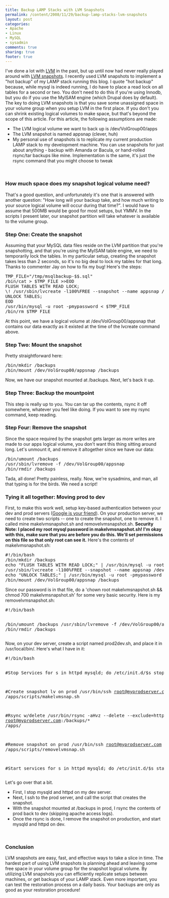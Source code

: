 ```yaml
---
title: Backup LAMP Stacks with LVM Snapshots
permalink: /content/2008/11/29/backup-lamp-stacks-lvm-snapshots
layout: post
categories:
- Apache
- Linux
- MySQL
- sysadmin
comments: true
sharing: true
footer: true
---
```

<p>I've done a lot with <a href="http://en.wikipedia.org/wiki/Logical_Volume_Manager_(Linux)">LVM</a> in the past, but up until now had never really played around with <a href="http://tldp.org/HOWTO/LVM-HOWTO/snapshotintro.html">LVM snapshots</a>. I recently used LVM snapshots to implement a "hot backup" of my LAMP stack running this blog. I quote "hot backup" because, while mysql is indeed running, I do have to place a read lock on all tables for a second or two. You don't need to do this if you're using Innodb, but you do if you use the MyISAM engine (which Drupal does by default). <!--break--> The key to doing LVM snapshots is that you save some unassigned space in your volume group when you setup LVM in the first place. If you don't you can shrink existing logical volumes to make space, but that's beyond the scope of this article. For this article, the following assumptions are made:</p><ul><li>The LVM logical volume we want to back up is /dev/VolGroup00/apps</li><li>The LVM snapshot is named appsnap (clever, huh)</li><li>My personal use of snapshots is to replicate my current production LAMP stack to my development machine. You can use snapshots for just about anything - backup with Amanda or Bacula, or hand-rolled rsync/tar backups like mine. Implementation is the same, it's just the rsync command that you might choose to tweak</li></ul><br><h3>How much space does my snapshot logical volume need?</h3><p>That's a good question, and unfortunately it's one that is answered with another question: "How long will your backup take, and how much writing to your source logical volume will occur during that time?". I would have to assume that 500MB would be good for most setups, but YMMV. In the scripts I present later, our snapshot partition will take whatever is available to the volume group.</p><h3>Step One: Create the snapshot</h3><p>Assuming that your MySQL data files reside on the LVM partition that you're snapshotting, and that you're using the MyISAM table engine, we need to temporarily lock the tables. In my particular setup, creating the snapshot takes less than 2 seconds, so it's no big deal to lock my tables for that long. Thanks to commenter Jay on how to fix my bug! Here's the steps:</p>
<pre>TMP_FILE="/tmp/msqlbackup-$$.sql"
/bin/cat &gt; $TMP_FILE &gt;&gt;EOD
FLUSH TABLES WITH READ LOCK;
\! /usr/sbin/lvcreate -l100%FREE --snapshot --name appsnap /dev/VolGroup00/apps
UNLOCK TABLES;
EOD
/usr/bin/mysql -u root -pmypassword &lt; $TMP_FILE
/bin/rm $TMP_FILE
</pre>
<p>At this point, we have a logical volume at /dev/VolGroup00/appsnap that contains our data exactly as it existed at the time of the lvcreate command above.</p><h3>Step Two: Mount the snapshot</h3><p>Pretty straightforward here:</p>
<pre>/bin/mkdir /backups
/bin/mount /dev/VolGroup00/appsnap /backups
</pre>
<p>Now, we have our snapshot mounted at /backups. Next, let's back it up.</p><h3>Step Three: Backup the mountpoint</h3><p>This step is really up to you. You can tar up the contents, rsync it off somewhere, whatever you feel like doing. If you want to see my rsync command, keep reading.</p><h3>Step Four: Remove the snapshot</h3><p>Since the space required by the snapshot gets larger as more writes are made to our apps logical volume, you don't want this thing sitting around long. Let's unmount it, and remove it altogether since we have our data:</p>
<pre>/bin/umount /backups
/usr/sbin/lvremove -f /dev/VolGroup00/appsnap
/bin/rmdir /backups
</pre>
<p>Tada, all done! Pretty painless, really. Now, we're sysadmins, and man, all that typing is for the birds. We need a script!</p><h3>Tying it all together: Moving prod to dev</h3><p>First, to make this work well, setup key-based authentication between your dev and prod servers (<a href="http://www.google.com/search?q=passwordless+ssh">Google is your friend</a>). On your production server, we need to create two scripts -- one to create the snapshot, one to remove it. I called mine makelvmsnapshot.sh and removelvmsnapshot.sh. <b>Security Note: I placed my root mysql password in makelvmsnapshot.sh! I'm okay with this, make sure that you are before you do this. We'll set permissions on this file so that only root can see it.</b> Here's the contents of makelvmsnapshot.sh:</p>
<pre>#!/bin/bash
/bin/mkdir /backups
echo "FLUSH TABLES WITH READ LOCK;" | /usr/bin/mysql -u root -pmypassword 
/usr/sbin/lvcreate -l100%FREE --snapshot --name appsnap /dev/VolGroup00/apps
echo "UNLOCK TABLES;" | /usr/bin/mysql -u root -pmypassword 
/bin/mount /dev/VolGroup00/appsnap /backups
</pre>
<p>Since our password is in that file, do a 'chown root makelvmsnapshot.sh &amp;&amp; chmod 700 makelvmsnapshot.sh' for some very basic security. Here is my removelvmsnapshot.sh:</p>
<pre>#!/bin/bash

/bin/umount /backups
/usr/sbin/lvremove -f /dev/VolGroup00/appsnap
/bin/rmdir /backups
</pre>
<p>Now, on your dev server, create a script named prod2dev.sh, and place it in /usr/local/bin/. Here's what I have in it:</p>
<pre>#!/bin/bash

#Stop Services
for s in httpd mysqld; do
	/etc/init.d/$s stop
done

#Create snapshot lv on prod
/usr/bin/ssh root@myprodserver.com /apps/scripts/makelvmsnap.sh

#Rsync w/delete
/usr/bin/rsync -aHvz --delete --exclude=httpd/log/* root@myprodserver.com:/backups/* /apps/

#Remove snapshot on prod
/usr/bin/ssh root@myprodserver.com /apps/scripts/removelvmsnap.sh

#Start services
for s in httpd mysqld; do
	/etc/init.d/$s start
done
</pre>
<p>Let's go over that a bit.</p><ul><li>First, I stop mysqld and httpd on my dev server.</li><li>Next, I ssh to the prod server, and call the script that creates the snapshot.</li><li>With the snapshot mounted at /backups in prod, I rsync the contents of prod back to dev (skipping apache access logs).</li><li>Once the rsync is done, I remove the snapshot on production, and start mysqld and httpd on dev.</li></ul><br><h3>Conclusion</h3><p>LVM snapshots are easy, fast, and effective ways to take a slice in time. The hardest part of using LVM snapshots is planning ahead and leaving some free space in your volume group for the snapshot logical volume. By utilizing LVM snapshots you can efficiently replicate setups between machines, or get backups of your LAMP stack. Even more important, you can test the restoration process on a daily basis. Your backups are only as good as your restoration procedure!</p>


